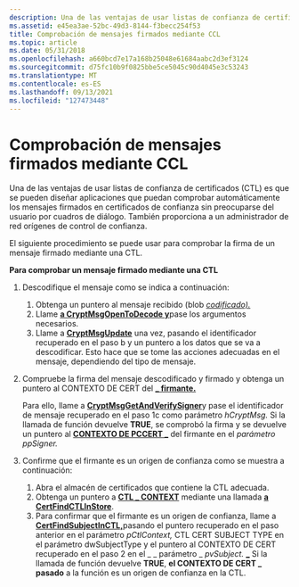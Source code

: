 ```yaml
---
description: Una de las ventajas de usar listas de confianza de certificados (CTL) es que se pueden diseñar aplicaciones que puedan comprobar automáticamente los mensajes firmados en certificados de confianza sin preocuparse del usuario por cuadros de diálogo.
ms.assetid: e45ea3ae-52bc-49d3-8144-f3becc254f53
title: Comprobación de mensajes firmados mediante CCL
ms.topic: article
ms.date: 05/31/2018
ms.openlocfilehash: a660bcd7e17a168b25048e61684aabc2d3ef3124
ms.sourcegitcommit: d75fc10b9f0825bbe5ce5045c90d4045e3c53243
ms.translationtype: MT
ms.contentlocale: es-ES
ms.lasthandoff: 09/13/2021
ms.locfileid: "127473448"
---
```

# <a name="verifying-signed-messages-by-using-ctls"></a>Comprobación de mensajes firmados mediante CCL

Una de las [](../secgloss/c-gly.md) ventajas de usar listas de confianza de certificados (CTL) es que se pueden diseñar aplicaciones que puedan comprobar automáticamente los mensajes firmados en certificados de confianza sin preocuparse del usuario por cuadros de diálogo. También proporciona a un administrador de red orígenes de control de confianza.

El siguiente procedimiento se puede usar para comprobar la firma de un mensaje firmado mediante una CTL.

**Para comprobar un mensaje firmado mediante una CTL**

1.  Descodifique el mensaje como se indica a continuación:

    1.  Obtenga un puntero al mensaje recibido (blob [*codificado).*](../secgloss/b-gly.md)
    2.  Llame [**a CryptMsgOpenToDecode y**](/windows/desktop/api/Wincrypt/nf-wincrypt-cryptmsgopentodecode)pase los argumentos necesarios.
    3.  Llame a [**CryptMsgUpdate**](/windows/desktop/api/Wincrypt/nf-wincrypt-cryptmsgupdate) una vez, pasando el identificador recuperado en el paso b y un puntero a los datos que se va a descodificar. Esto hace que se tome las acciones adecuadas en el mensaje, dependiendo del tipo de mensaje.

2.  Compruebe la firma del mensaje descodificado y firmado y obtenga un puntero al CONTEXTO DE CERT del [**\_ firmante.**](/windows/desktop/api/Wincrypt/ns-wincrypt-cert_context)

    Para ello, llame a [**CryptMsgGetAndVerifySigner**](/windows/desktop/api/Wincrypt/nf-wincrypt-cryptmsggetandverifysigner)y pase el identificador de mensaje recuperado en el paso 1c como parámetro *hCryptMsg.* Si la llamada de función devuelve **TRUE**, se comprobó la firma y se devuelve un puntero al [**CONTEXTO DE PCCERT \_**](/windows/desktop/api/Wincrypt/ns-wincrypt-cert_context) del firmante en el *parámetro ppSigner.*

3.  Confirme que el firmante es un origen de confianza como se muestra a continuación:

    1.  Abra el almacén de certificados que contiene la CTL adecuada.
    2.  Obtenga un puntero a [**CTL \_ CONTEXT**](/windows/desktop/api/Wincrypt/ns-wincrypt-ctl_context) mediante una llamada [**a CertFindCTLInStore**](/windows/desktop/api/Wincrypt/nf-wincrypt-certfindctlinstore).
    3.  Para confirmar que el firmante es un origen de confianza, llame a [**CertFindSubjectInCTL,**](/windows/desktop/api/Wincrypt/nf-wincrypt-certfindsubjectinctl)pasando el puntero recuperado en el paso anterior en el parámetro *pCtlContext,* CTL CERT SUBJECT TYPE en el parámetro dwSubjectType y el puntero al CONTEXTO DE CERT recuperado en el paso 2 en el \_ \_ parámetro \_ *pvSubject.* [**\_**](/windows/desktop/api/Wincrypt/ns-wincrypt-cert_context)  Si la llamada de función devuelve **TRUE**, **el CONTEXTO DE CERT \_ pasado** a la función es un origen de confianza en la CTL.

 

 

